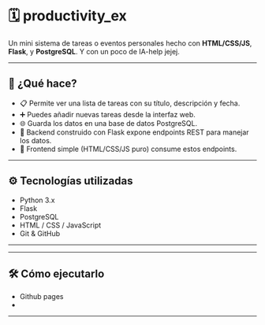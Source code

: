 # 🗓️ productivity_ex

Un mini sistema de tareas o eventos personales hecho con **HTML/CSS/JS**, **Flask**, y **PostgreSQL**.
Y con un poco de IA-help jejej.

---

## 🚀 ¿Qué hace?

- 📋 Permite ver una lista de tareas con su título, descripción y fecha.
- ➕ Puedes añadir nuevas tareas desde la interfaz web.
- 🌐 Guarda los datos en una base de datos PostgreSQL.
- 🧠 Backend construido con Flask expone endpoints REST para manejar los datos.
- 💾 Frontend simple (HTML/CSS/JS puro) consume estos endpoints.

---

## ⚙️ Tecnologías utilizadas

- Python 3.x
- Flask
- PostgreSQL
- HTML / CSS / JavaScript
- Git & GitHub

---

---

## 🛠️ Cómo  ejecutarlo
- Github pages 
- 


---